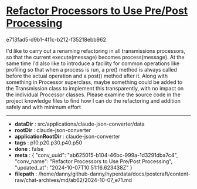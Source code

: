 # [Refactor Processors to Use Pre/Post Processing](https://claude.ai/chat/ab625015-b104-46bc-999a-1d3291dba7c4)

e713fad5-d9b1-4f1c-b212-f35218ebb962

I'd like to carry out a renaming refactoring in all transmissions processors, so that the current execute(message) becomes process(message). At the same time I'd also like to introduce a facility for common operations like profiling so that when a process is run, a pre() method is always called before the actual operation and a post() method after it. Along with something in Processor superclass, maybe something could be added to the Transmission class to implement this transparently, with no impact on the individual Processor classes. Please examine the source code in the project knowledge files to find how I can do the refactoring and addition safely and with minimum effort

---

* **dataDir** : src/applications/claude-json-converter/data
* **rootDir** : claude-json-converter
* **applicationRootDir** : claude-json-converter
* **tags** : p10.p20.p30.p40.p50
* **done** : false
* **meta** : {
  "conv_uuid": "ab625015-b104-46bc-999a-1d3291dba7c4",
  "conv_name": "Refactor Processors to Use Pre/Post Processing",
  "updated_at": "2024-10-07T10:51:16.623438Z"
}
* **filepath** : /home/danny/github-danny/hyperdata/docs/postcraft/content-raw/chat-archives/md/ab62/2024-10-07_e71.md